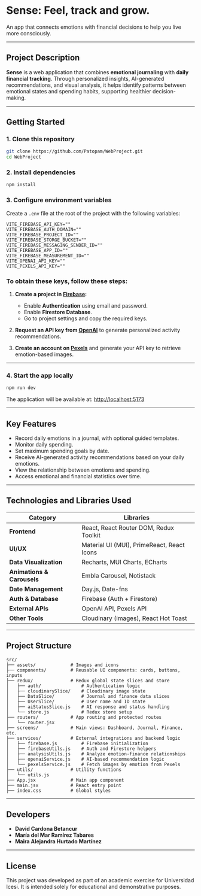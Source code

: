 # Sense: Feel, track and grow.

An app that connects emotions with financial decisions to help you live more consciously.

---

## Project Description

**Sense** is a web application that combines **emotional journaling** with **daily financial tracking**. Through personalized insights, AI-generated recommendations, and visual analysis, it helps identify patterns between emotional states and spending habits, supporting healthier decision-making.

---

## Getting Started

### 1. Clone this repository

```bash
git clone https://github.com/Patopam/WebProject.git
cd WebProject
```

### 2. Install dependencies

```bash
npm install
```

### 3. Configure environment variables

Create a `.env` file at the root of the project with the following variables:

```env
VITE_FIREBASE_API_KEY=""
VITE_FIREBASE_AUTH_DOMAIN=""
VITE_FIREBASE_PROJECT_ID=""
VITE_FIREBASE_STORGE_BUCKET=""
VITE_FIREBASE_MESSAGING_SENDER_ID=""
VITE_FIREBASE_APP_ID=""
VITE_FIREBASE_MEASUREMENT_ID=""
VITE_OPENAI_API_KEY=""
VITE_PEXELS_API_KEY=""
```

### To obtain these keys, follow these steps:

1. **Create a project in [Firebase](https://console.firebase.google.com/):**

   - Enable **Authentication** using email and password.
   - Enable **Firestore Database**.
   - Go to project settings and copy the required keys.

2. **Request an API key from [OpenAI](https://platform.openai.com/account/api-keys)** to generate personalized activity recommendations.

3. **Create an account on [Pexels](https://www.pexels.com/api/)** and generate your API key to retrieve emotion-based images.

---

### 4. Start the app locally

```bash
npm run dev
```

The application will be available at: [http://localhost:5173](http://localhost:5173)

---

## Key Features

- Record daily emotions in a journal, with optional guided templates.
- Monitor daily spending.
- Set maximum spending goals by date.
- Receive AI-generated activity recommendations based on your daily emotions.
- View the relationship between emotions and spending.
- Access emotional and financial statistics over time.

---

## Technologies and Libraries Used

| Category                   | Libraries                                  |
| -------------------------- | ------------------------------------------ |
| **Frontend**               | React, React Router DOM, Redux Toolkit     |
| **UI/UX**                  | Material UI (MUI), PrimeReact, React Icons |
| **Data Visualization**     | Recharts, MUI Charts, ECharts              |
| **Animations & Carousels** | Embla Carousel, Notistack                  |
| **Date Management**        | Day.js, Date-fns                           |
| **Auth & Database**        | Firebase (Auth + Firestore)                |
| **External APIs**          | OpenAI API, Pexels API                     |
| **Other Tools**            | Cloudinary (images), React Hot Toast       |

---

## Project Structure

```plaintext
src/
├── assets/             # Images and icons
├── components/         # Reusable UI components: cards, buttons, inputs
├── redux/              # Redux global state slices and store
│   ├── auth/               # Authentication logic
│   ├── cloudinarySlice/    # Cloudinary image state
│   ├── DataSlice/          # Journal and finance data slices
│   ├── UserSlice/          # User name and ID state
│   ├── aiStatusSlice.js    # AI response and status handling
│   └── store.js            # Redux store setup
├── routers/            # App routing and protected routes
│   └── router.jsx
├── screens/            # Main views: Dashboard, Journal, Finance, etc.
├── services/           # External integrations and backend logic
│   ├── firebase.js         # Firebase initialization
│   ├── firebaseUtils.js    # Auth and Firestore helpers
│   ├── analysisUtils.js    # Analyze emotion-finance relationships
│   ├── openaiService.js    # AI-based recommendation logic
│   └── pexelsService.js    # Fetch images by emotion from Pexels
├── utils/              # Utility functions
│   └── utils.js
├── App.jsx             # Main app component
├── main.jsx            # React entry point
├── index.css           # Global styles
```

---

## Developers

- **David Cardona Betancur**
- **María del Mar Ramírez Tabares**
- **Maira Alejandra Hurtado Martínez**

---

## License

This project was developed as part of an academic exercise for Universidad Icesi.
It is intended solely for educational and demonstrative purposes.
